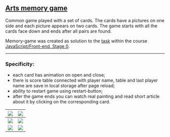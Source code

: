## [Arts memory game](https://polivodichka.github.io/cssMemSlider/cssMemSlider/#mem1)

Сommon game played with a set of cards. The cards have a pictures on one side and each picture appears on two cards. The game starts with all the cards face down and ends after all pairs are found.

Memory-game was created as solution to the [task](https://github.com/rolling-scopes-school/tasks/blob/master/tasks/js30%23/js30-8.md) within the course [JavaScript/Front-end. Stage 0](https://rs.school/js-stage0/).

---
### Specificity:

+ each card has animation on open and close;
+ there is score table connected with player name, table and last player name are save in local storage after page reload;
+ ability to restart game using restart-button;
+ after the game ends you can watch real painting and read short article about it by clicking on the corresponding card.

| ![](https://user-images.githubusercontent.com/68563445/168862283-35116bcc-1fc5-4692-ace8-c9ca90435644.png)| ![](https://user-images.githubusercontent.com/68563445/168862559-7c559a83-8e4d-4c8f-9fa5-17d8726c3f0f.png)                      |
|----------------------|----------------------|
|![](https://user-images.githubusercontent.com/68563445/168862516-405827f4-2a54-4b90-9169-a803ae7e6d7a.png)| ![](https://user-images.githubusercontent.com/68563445/168862731-22eaf783-5715-44f1-9569-99d50a82ff47.png)                      |
|![](https://user-images.githubusercontent.com/68563445/168863111-7ef27939-769f-4a10-8398-03ef8b3ccc3f.png)| ![](https://user-images.githubusercontent.com/68563445/168863455-771c2a7f-514c-4f3d-90f6-e989c21ff2bc.png)                      |


